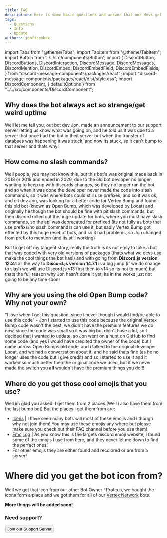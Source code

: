 ```yaml
---
title: FAQ
description: Here is some basic questions and answer that our devs get asked!
tags:
  - Questions
  - Info
  - Update
authors: jonfirexbox
---
```


import Tabs from "@theme/Tabs";
import TabItem from "@theme/TabItem";
import Button from '../../src/components/Button';
import {
  DiscordButton,
  DiscordButtons,
  DiscordInteraction,
  DiscordMessage,
  DiscordMessages,
  DiscordMention,
  DiscordEmbed,
  DiscordEmbedField,
  DiscordEmbedFields,
} from "discord-message-components/packages/react";
import "discord-message-components/packages/react/dist/style.css";
import DiscordComponent, { defaultOptions } from "../../src/components/DiscordComponent";

## Why does the bot always act so strange/get weird uptime

Well let me tell you, out bot dev Jon, made an announcement to our support server letting us know what was going on, and he told us it was due to a server that once had the bot in theit server but when the transfer of databses was happening it was stuck, and now its stuck, so it can't bump to that server and thats why!

## How come no slash commands?

Well people, you may not know this, but this bot's was original made back in 2018 or 2019 and ended in 2020, due to the old bot devloper no longer wanting to keep up with discords changes, so they no longer ran the bot, and so when it was done the developer never made the code into slash commands, so it was where bots could still use prefixes, and so it was ok, and oit dev Jon, was looking for a better code for Vertex Bump and found this old bot (known as Open Bump, which was developed by Looat) and originally he though the bot should be fine with pit slash commands, but then discord rolled out the huge update for bots, where you must have slash commands, so the api was deprecated for prefixed (its not fully as bots that use prefixs/no slash commands) can use it, but sadly Vertex Bump got effected by this huge reset of bots, and so it had problems, so Jon changed from prefix to mention (and its still working)

But to get off my tangent story, really the truth is its not easy to take a bot that was coded with very old versions of packages (thats what we devs use make the cool things the bot has!) and with going from **Discord.js version 12.3.1** all the way to **Discord.js version 14.7.1** is a big jump (if we do change to slash we will use Discord.js v13 first then to v14 so its not to much) but thats the full reason why Jon hasn't done it yet, its in the works just not going to be any time soon!

## Why are you using the old Open Bump code? Why not your own?

"I love when I get this question, since i never though i would find/be able to use this code" - Jon
I started to use this code because the original Vertex Bump code wasn't the best, we didn't have the premium features we do now, since the code was small so it was big but didn't have a lot, so I decided that i wanted to update, so Jon went on a hunt on GitHub to find some code (and yes i would have credited the owner of the code) but I came across Open Bumps old code, and i talked to the original developer Looat, and we had a conversation about it, and he said thats fine (as he no longer uses the code but i give credit) and so i started to use it and it worked so much better then the original code we used, but if we never made the switch you **all** wouldn't have the premium things you do!!!

## Where do you get those cool emojis that you use?

Well im glad you asked! I get them from 2 places (Well i also have them from the last bump bot) But the places i get them from are:
  - [Icons](https://discord.gg/aPvvhefmt3) | I have seen many bots will most of these emojis and i though why not join them! You may use these emojis any where but please make sure you check out their FAQ channel before you use them!
  - [Emoji.gg](https://emoji.gg) | As you know this is the largets discord emoji website, i found some of the emojis I use from here, and they never let me down to find the perfect ones!
  - For other emojis they are either found and recolored or are from a server!

  # Where did you get the bot icon from?

Well we got that icon from our other Bot Owner <DiscordMention>! Proteus</DiscordMention>, we bought the icons form a place and we got them for all of our [Vertex Network](https://vertexnetwork.carrd.co) bots.

<strong>More things will be added soon!</strong>

<h3>Need support?</h3>

<div className="pyc-hero__actions">
  <Button link="https://discordone.tk/support">Join our Support Server</Button>
</div>
